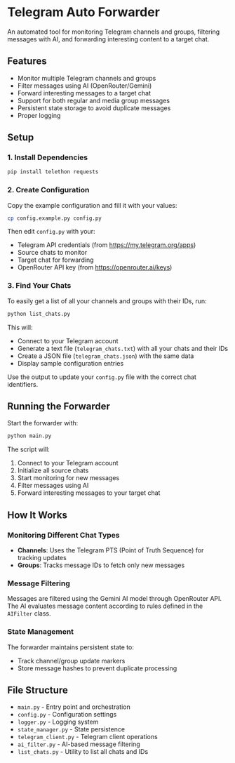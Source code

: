 # Telegram Auto Forwarder

An automated tool for monitoring Telegram channels and groups, filtering messages with AI, and forwarding interesting content to a target chat.

## Features

- Monitor multiple Telegram channels and groups
- Filter messages using AI (OpenRouter/Gemini)
- Forward interesting messages to a target chat
- Support for both regular and media group messages
- Persistent state storage to avoid duplicate messages
- Proper logging

## Setup

### 1. Install Dependencies

```bash
pip install telethon requests
```

### 2. Create Configuration

Copy the example configuration and fill it with your values:

```bash
cp config.example.py config.py
```

Then edit `config.py` with your:
- Telegram API credentials (from https://my.telegram.org/apps)
- Source chats to monitor
- Target chat for forwarding
- OpenRouter API key (from https://openrouter.ai/keys)

### 3. Find Your Chats

To easily get a list of all your channels and groups with their IDs, run:

```bash
python list_chats.py
```

This will:
- Connect to your Telegram account
- Generate a text file (`telegram_chats.txt`) with all your chats and their IDs
- Create a JSON file (`telegram_chats.json`) with the same data
- Display sample configuration entries

Use the output to update your `config.py` file with the correct chat identifiers.

## Running the Forwarder

Start the forwarder with:

```bash
python main.py
```

The script will:
1. Connect to your Telegram account
2. Initialize all source chats
3. Start monitoring for new messages
4. Filter messages using AI
5. Forward interesting messages to your target chat

## How It Works

### Monitoring Different Chat Types

- **Channels**: Uses the Telegram PTS (Point of Truth Sequence) for tracking updates
- **Groups**: Tracks message IDs to fetch only new messages

### Message Filtering

Messages are filtered using the Gemini AI model through OpenRouter API. 
The AI evaluates message content according to rules defined in the `AIFilter` class.

### State Management

The forwarder maintains persistent state to:
- Track channel/group update markers
- Store message hashes to prevent duplicate processing

## File Structure

- `main.py` - Entry point and orchestration
- `config.py` - Configuration settings
- `logger.py` - Logging system
- `state_manager.py` - State persistence
- `telegram_client.py` - Telegram client operations
- `ai_filter.py` - AI-based message filtering
- `list_chats.py` - Utility to list all chats and IDs

